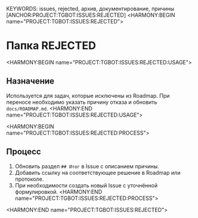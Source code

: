 KEYWORDS: issues, rejected, архив, документирование, причины
[ANCHOR:PROJECT:TGBOT:ISSUES:REJECTED]
<HARMONY:BEGIN name="PROJECT:TGBOT:ISSUES:REJECTED">
# Папка REJECTED

<HARMONY:BEGIN name="PROJECT:TGBOT:ISSUES:REJECTED:USAGE">
## Назначение
Используется для задач, которые исключены из Roadmap. При переносе необходимо указать причину отказа и обновить `docs/ROADMAP.md`.
<HARMONY:END name="PROJECT:TGBOT:ISSUES:REJECTED:USAGE">

<HARMONY:BEGIN name="PROJECT:TGBOT:ISSUES:REJECTED:PROCESS">
## Процесс
1. Обновить раздел `## Итог` в Issue с описанием причины.
2. Добавить ссылку на соответствующее решение в Roadmap или протоколе.
3. При необходимости создать новый Issue с уточнённой формулировкой.
<HARMONY:END name="PROJECT:TGBOT:ISSUES:REJECTED:PROCESS">

<HARMONY:END name="PROJECT:TGBOT:ISSUES:REJECTED">
